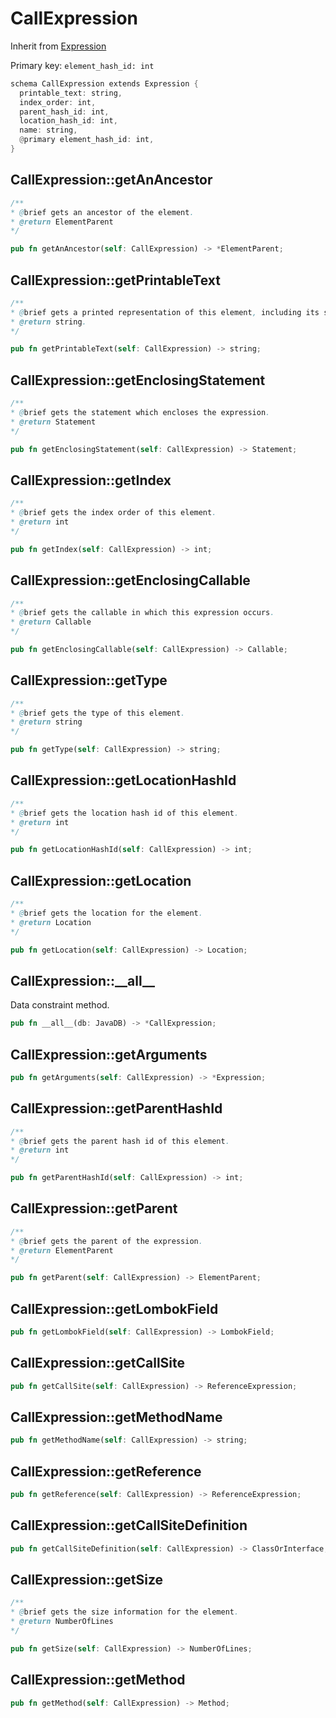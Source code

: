# CallExpression

Inherit from [Expression](./Expression.md)

Primary key: `element_hash_id: int`

```rust
schema CallExpression extends Expression {
  printable_text: string,
  index_order: int,
  parent_hash_id: int,
  location_hash_id: int,
  name: string,
  @primary element_hash_id: int,
}
```
## CallExpression::getAnAncestor

```java
/**
* @brief gets an ancestor of the element.
* @return ElementParent 
*/
```
```rust
pub fn getAnAncestor(self: CallExpression) -> *ElementParent;
```
## CallExpression::getPrintableText

```java
/**
* @brief gets a printed representation of this element, including its structure where applicable.
* @return string.
*/
```
```rust
pub fn getPrintableText(self: CallExpression) -> string;
```
## CallExpression::getEnclosingStatement

```java
/**
* @brief gets the statement which encloses the expression.
* @return Statement 
*/
```
```rust
pub fn getEnclosingStatement(self: CallExpression) -> Statement;
```
## CallExpression::getIndex

```java
/**
* @brief gets the index order of this element.
* @return int
*/
```
```rust
pub fn getIndex(self: CallExpression) -> int;
```
## CallExpression::getEnclosingCallable

```java
/**
* @brief gets the callable in which this expression occurs.
* @return Callable 
*/
```
```rust
pub fn getEnclosingCallable(self: CallExpression) -> Callable;
```
## CallExpression::getType

```java
/**
* @brief gets the type of this element.
* @return string
*/
```
```rust
pub fn getType(self: CallExpression) -> string;
```
## CallExpression::getLocationHashId

```java
/**
* @brief gets the location hash id of this element.
* @return int
*/
```
```rust
pub fn getLocationHashId(self: CallExpression) -> int;
```
## CallExpression::getLocation

```java
/**
* @brief gets the location for the element.
* @return Location
*/
```
```rust
pub fn getLocation(self: CallExpression) -> Location;
```
## CallExpression::\_\_all\_\_

Data constraint method.

```rust
pub fn __all__(db: JavaDB) -> *CallExpression;
```
## CallExpression::getArguments

```rust
pub fn getArguments(self: CallExpression) -> *Expression;
```
## CallExpression::getParentHashId

```java
/**
* @brief gets the parent hash id of this element.
* @return int
*/
```
```rust
pub fn getParentHashId(self: CallExpression) -> int;
```
## CallExpression::getParent

```java
/**
* @brief gets the parent of the expression.
* @return ElementParent 
*/
```
```rust
pub fn getParent(self: CallExpression) -> ElementParent;
```
## CallExpression::getLombokField

```rust
pub fn getLombokField(self: CallExpression) -> LombokField;
```
## CallExpression::getCallSite

```rust
pub fn getCallSite(self: CallExpression) -> ReferenceExpression;
```
## CallExpression::getMethodName

```rust
pub fn getMethodName(self: CallExpression) -> string;
```
## CallExpression::getReference

```rust
pub fn getReference(self: CallExpression) -> ReferenceExpression;
```
## CallExpression::getCallSiteDefinition

```rust
pub fn getCallSiteDefinition(self: CallExpression) -> ClassOrInterface;
```
## CallExpression::getSize

```java
/**
* @brief gets the size information for the element.
* @return NumberOfLines
*/
```
```rust
pub fn getSize(self: CallExpression) -> NumberOfLines;
```
## CallExpression::getMethod

```rust
pub fn getMethod(self: CallExpression) -> Method;
```
